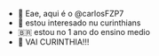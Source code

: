 - 👋 Eae, aqui é o @carlosFZP7
- 👀 estou interesado nu curinthians
- 🇧🇷 estou no 1 ano do ensino medio
- 🦅 VAI CURINTHIA!!!
